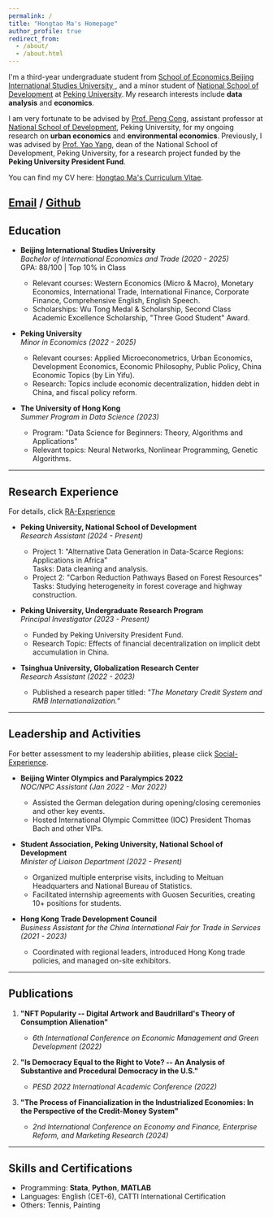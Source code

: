 ```yaml
---
permalink: /
title: "Hongtao Ma's Homepage"
author_profile: true
redirect_from: 
  - /about/
  - /about.html
---
```


I'm a third-year undergraduate student from [School of Economics,Beijing International Studies University ](https://en.bisu.edu.cn/), and a minor student of [National School of Development](https://en.nsd.pku.edu.cn/) at [Peking University](https://www.pku.edu.cn/). My research interests include **data analysis** and **economics**.

I am very fortunate to be advised by [Prof. Peng Cong](https://www.nsd.pku.edu.cn/), assistant professor at [National School of Development](https://en.nsd.pku.edu.cn/), Peking University, for my ongoing research on **urban economics** and **environmental economics**. Previously, I was advised by [Prof. Yao Yang](https://www.nsd.pku.edu.cn/), dean of the National School of Development, Peking University, for a research project funded by the **Peking University President Fund**.

You can find my CV here: [Hongtao Ma's Curriculum Vitae](../assets/Curriculum_Vitae.pdf).

[Email](mailto:2200935143@stu.pku.edu.cn) / [Github](https://github.com/hongtao021022) 
---

## Education

- **Beijing International Studies University**  
  *Bachelor of International Economics and Trade (2020 - 2025)*  
  GPA: 88/100 | Top 10% in Class  
  - Relevant courses: Western Economics (Micro & Macro), Monetary Economics, International Trade, International Finance, Corporate Finance, Comprehensive English, English Speech.  
  - Scholarships: Wu Tong Medal & Scholarship, Second Class Academic Excellence Scholarship, "Three Good Student" Award.

- **Peking University**  
  *Minor in Economics (2022 - 2025)*  
  - Relevant courses: Applied Microeconometrics, Urban Economics, Development Economics, Economic Philosophy, Public Policy, China Economic Topics (by Lin Yifu).  
  - Research: Topics include economic decentralization, hidden debt in China, and fiscal policy reform.  

- **The University of Hong Kong**  
  *Summer Program in Data Science (2023)*  
  - Program: "Data Science for Beginners: Theory, Algorithms and Applications"  
  - Relevant topics: Neural Networks, Nonlinear Programming, Genetic Algorithms.

---

## Research Experience
For details, click [RA-Experience](https://hongtao021022.github.io/talks/)

- **Peking University, National School of Development**  
  *Research Assistant (2024 - Present)*  
  - Project 1: "Alternative Data Generation in Data-Scarce Regions: Applications in Africa"  
    Tasks: Data cleaning and analysis.  
  - Project 2: "Carbon Reduction Pathways Based on Forest Resources"  
    Tasks: Studying heterogeneity in forest coverage and highway construction.

- **Peking University, Undergraduate Research Program**  
  *Principal Investigator (2023 - Present)*  
  - Funded by Peking University President Fund.  
  - Research Topic: Effects of financial decentralization on implicit debt accumulation in China.  

- **Tsinghua University, Globalization Research Center**  
  *Research Assistant (2022 - 2023)*  
  - Published a research paper titled: *"The Monetary Credit System and RMB Internationalization."*  

---

## Leadership and Activities
For better assessment to my leadership abilities, please click [Social-Experience](https://hongtao021022.github.io/portfolio/).

- **Beijing Winter Olympics and Paralympics 2022**  
  *NOC/NPC Assistant (Jan 2022 - Mar 2022)*  
  - Assisted the German delegation during opening/closing ceremonies and other key events.  
  - Hosted International Olympic Committee (IOC) President Thomas Bach and other VIPs.

- **Student Association, Peking University, National School of Development**  
  *Minister of Liaison Department (2022 - Present)*  
  - Organized multiple enterprise visits, including to Meituan Headquarters and National Bureau of Statistics.  
  - Facilitated internship agreements with Guosen Securities, creating 10+ positions for students.

- **Hong Kong Trade Development Council**  
  *Business Assistant for the China International Fair for Trade in Services (2021 - 2023)*  
  - Coordinated with regional leaders, introduced Hong Kong trade policies, and managed on-site exhibitors.

---

## Publications

1. **"NFT Popularity -- Digital Artwork and Baudrillard's Theory of Consumption Alienation"**  
   - *6th International Conference on Economic Management and Green Development (2022)*  

2. **"Is Democracy Equal to the Right to Vote? -- An Analysis of Substantive and Procedural Democracy in the U.S."**  
   - *PESD 2022 International Academic Conference (2022)*  

3. **"The Process of Financialization in the Industrialized Economies: In the Perspective of the Credit-Money System"**  
   - *2nd International Conference on Economy and Finance, Enterprise Reform, and Marketing Research (2024)*  

---

## Skills and Certifications

- Programming: **Stata**, **Python**, **MATLAB**  
- Languages: English (CET-6), CATTI International Certification  
- Others: Tennis, Painting  


